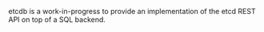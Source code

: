 etcdb is a work-in-progress to provide an implementation of the etcd REST API
on top of a SQL backend.
